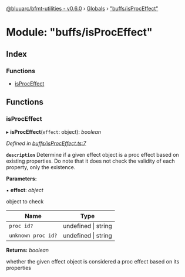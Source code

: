 [@bluuarc/bfmt-utilities - v0.6.0](../README.md) › [Globals](../globals.md) › ["buffs/isProcEffect"](_buffs_isproceffect_.md)

# Module: "buffs/isProcEffect"

## Index

### Functions

* [isProcEffect](_buffs_isproceffect_.md#isproceffect)

## Functions

###  isProcEffect

▸ **isProcEffect**(`effect`: object): *boolean*

*Defined in [buffs/isProcEffect.ts:7](https://github.com/BluuArc/bfmt-utilities/blob/master/src/buffs/isProcEffect.ts#L7)*

**`description`** Determine if a given effect object is a proc effect based on existing properties.
Do note that it does not check the validity of each property, only the existence.

**Parameters:**

▪ **effect**: *object*

object to check

Name | Type |
------ | ------ |
`proc id?` | undefined &#124; string |
`unknown proc id?` | undefined &#124; string |

**Returns:** *boolean*

whether the given effect object is considered a proc effect based on its properties
